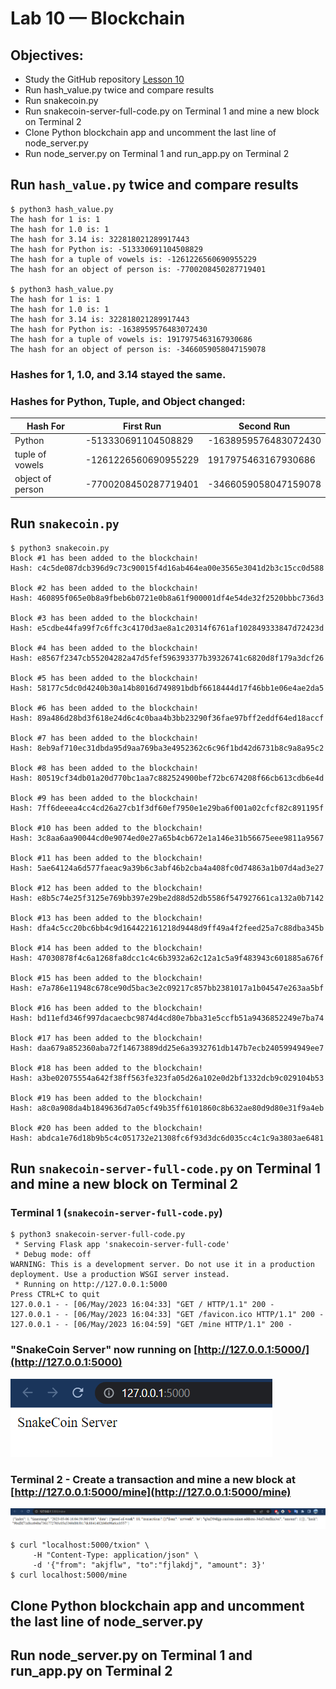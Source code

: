 # Lab 10 — Blockchain
## Objectives:
- Study the GitHub repository [Lesson 10](https://github.com/kevinwlu/iot/tree/master/lesson10)
- Run hash_value.py twice and compare results
- Run snakecoin.py
- Run snakecoin-server-full-code.py on Terminal 1 and mine a new block on Terminal 2
- Clone Python blockchain app and uncomment the last line of node_server.py
- Run node_server.py on Terminal 1 and run_app.py on Terminal 2

## Run `hash_value.py` twice and compare results
```
$ python3 hash_value.py
The hash for 1 is: 1
The hash for 1.0 is: 1
The hash for 3.14 is: 322818021289917443
The hash for Python is: -513330691104508829
The hash for a tuple of vowels is: -1261226560690955229
The hash for an object of person is: -7700208450287719401

$ python3 hash_value.py
The hash for 1 is: 1
The hash for 1.0 is: 1
The hash for 3.14 is: 322818021289917443
The hash for Python is: -1638959576483072430
The hash for a tuple of vowels is: 1917975463167930686
The hash for an object of person is: -3466059058047159078
```
### Hashes for 1, 1.0, and 3.14 stayed the same.
### Hashes for Python, Tuple, and Object changed:
|     Hash For         |     First Run        |      Second Run      |
| -------------------- | -------------------- | -------------------- |
|       Python         | -513330691104508829  | -1638959576483072430 |
|   tuple of vowels    | -1261226560690955229 |  1917975463167930686 |
|   object of person   | -7700208450287719401 | -3466059058047159078 |

## Run `snakecoin.py`
```
$ python3 snakecoin.py
Block #1 has been added to the blockchain!
Hash: c4c5de087dcb396d9c73c90015f4d16ab464ea00e3565e3041d2b3c15cc0d588

Block #2 has been added to the blockchain!
Hash: 460895f065e0b8a9fbeb6b0721e0b8a61f900001df4e54de32f2520bbbc736d3

Block #3 has been added to the blockchain!
Hash: e5cdbe44fa99f7c6ffc3c4170d3ae8a1c20314f6761af102849333847d72423d

Block #4 has been added to the blockchain!
Hash: e8567f2347cb55204282a47d5fef596393377b39326741c6820d8f179a3dcf26

Block #5 has been added to the blockchain!
Hash: 58177c5dc0d4240b30a14b8016d749891bdbf6618444d17f46bb1e06e4ae2da5

Block #6 has been added to the blockchain!
Hash: 89a486d28bd3f618e24d6c4c0baa4b3bb23290f36fae97bff2eddf64ed18accf

Block #7 has been added to the blockchain!
Hash: 8eb9af710ec31dbda95d9aa769ba3e4952362c6c96f1bd42d6731b8c9a8a95c2

Block #8 has been added to the blockchain!
Hash: 80519cf34db01a20d770bc1aa7c882524900bef72bc674208f66cb613cdb6e4d

Block #9 has been added to the blockchain!
Hash: 7ff6deeea4cc4cd26a27cb1f3df60ef7950e1e29ba6f001a02cfcf82c891195f

Block #10 has been added to the blockchain!
Hash: 3c8aa6aa90044cd0e9074ed0e27a65b4cb672e1a146e31b56675eee9811a9567

Block #11 has been added to the blockchain!
Hash: 5ae64124a6d577faeac9a39b6c3abf46b2cba4a408fc0d74863a1b07d4ad3e27

Block #12 has been added to the blockchain!
Hash: e8b5c74e25f3125e769bb397e29be2d88d52db5586f547927661ca132a0b7142

Block #13 has been added to the blockchain!
Hash: dfa4c5cc20bc6bb4c9d164422161218d9448d9ff49a4f2feed25a7c88dba345b

Block #14 has been added to the blockchain!
Hash: 47030878f4c6a1268fa8dcc1c4c6b3932a62c12a1c5a9f483943c601885a676f

Block #15 has been added to the blockchain!
Hash: e7a786e11948c678ce90d5bac3e2c09217c857bb2381017a1b04547e263aa5bf

Block #16 has been added to the blockchain!
Hash: bd11efd346f997dacaecbc9874d4cd80e7bba31e5ccfb51a9436852249e7ba74

Block #17 has been added to the blockchain!
Hash: daa679a852360aba72f14673889dd25e6a3932761db147b7ecb2405994949ee7

Block #18 has been added to the blockchain!
Hash: a3be02075554a642f38ff563fe323fa05d26a102e0d2bf1332dcb9c029104b53

Block #19 has been added to the blockchain!
Hash: a8c0a908da4b1849636d7a05cf49b35ff6101860c8b632ae80d9d80e31f9a4eb

Block #20 has been added to the blockchain!
Hash: abdca1e76d18b9b5c4c051732e21308fc6f93d3dc6d035cc4c1c9a3803ae6481
```

## Run `snakecoin-server-full-code.py` on Terminal 1 and mine a new block on Terminal 2
### Terminal 1 (`snakecoin-server-full-code.py`)
```
$ python3 snakecoin-server-full-code.py
 * Serving Flask app 'snakecoin-server-full-code'
 * Debug mode: off
WARNING: This is a development server. Do not use it in a production deployment. Use a production WSGI server instead.
 * Running on http://127.0.0.1:5000
Press CTRL+C to quit
127.0.0.1 - - [06/May/2023 16:04:33] "GET / HTTP/1.1" 200 -
127.0.0.1 - - [06/May/2023 16:04:33] "GET /favicon.ico HTTP/1.1" 200 -
127.0.0.1 - - [06/May/2023 16:04:59] "GET /mine HTTP/1.1" 200 -
```
### "SnakeCoin Server" now running on [http://127.0.0.1:5000/](http://127.0.0.1:5000)
![image](https://github.com/mbanks01/CPE-322-A/blob/main/lab10/1.2.PNG)
### Terminal 2 - Create a transaction and mine a new block at [http://127.0.0.1:5000/mine](http://127.0.0.1:5000/mine)
![image](https://github.com/mbanks01/CPE-322-A/blob/main/lab10/1.1.PNG)
```
$ curl "localhost:5000/txion" \
     -H "Content-Type: application/json" \
     -d '{"from": "akjflw", "to":"fjlakdj", "amount": 3}'
$ curl localhost:5000/mine
```

## Clone Python blockchain app and uncomment the last line of node_server.py


## Run node_server.py on Terminal 1 and run_app.py on Terminal 2

